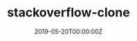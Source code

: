 ---
title: stackoverflow-clone
summary: A minimal clone of StackOverflow built for a cloud computing course.
date: "2019-05-20T00:00:00Z"

# Optional external URL for project (replaces project detail page).
external_link: https://github.com/devhid/stackoverflow-clone
---